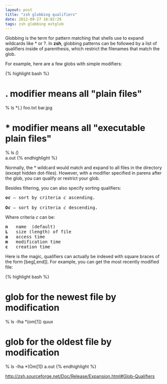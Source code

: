 ```yaml
---
layout: post
title: "zsh globbing qualifiers"
date: 2012-09-27 16:02:29
tags: zsh globbing extglob
---
```


<p>
Globbing is the term for pattern matching that shells use to expand wildcards like * or ?.  In <b class="mono">zsh</b>, globbing patterns can be followed by a list of qualifiers inside of parenthesis, which restrict the filenames that match the glob.
</p>

<p>
For example, here are a few globs with simple modifiers:

{% highlight bash %}
# . modifier means all "plain files"
% ls *(.) 
foo.txt  bar.jpg

#  * modifier means all "executable plain files"
% ls *(*)        
a.out
{% endhighlight %}
</p>

<p>
Normally, the * wildcard would match and expand to all files in the directory (except hidden dot-files). However, with a modifier specified in parens after the glob, you can qualify or restrict your glob.<br />
</p>

<p>
Besides filtering, you can also specify sorting qualifiers:

<pre>
<b class="mono">o<i>c</i></b> &mdash; sort by criteria <i class="mono">c</i> ascending.

<b class="mono">O<i class="mono">c</i></b> &mdash; sort by criteria <i class="mono">c</i> descending.
</pre>
</p>

<p>
Where criteria <i class="mono">c</i> can be:
<pre>
<b>n</b>   name  (default)
<b>L</b>   size (length) of file
<b>a</b>   access time
<b>m</b>   modification time
<b>c</b>   creation time
</pre>
</p>

<p>
Here is the magic, qualifiers can actually be indexed with square braces of the form <span class="mono">[beg[,end]]</span>. For example, you can get the most recently modified file:

{% highlight bash %}
# glob for the newest file by modification
% ls -lha *(om[1])
quux

# glob for the oldest file by modification
% ls -lha *(Om[1])
a.out
{% endhighlight %}
</p>

<p>
<a href="http://zsh.sourceforge.net/Doc/Release/Expansion.html#Glob-Qualifiers">http://zsh.sourceforge.net/Doc/Release/Expansion.html#Glob-Qualifiers</a>
</p>
